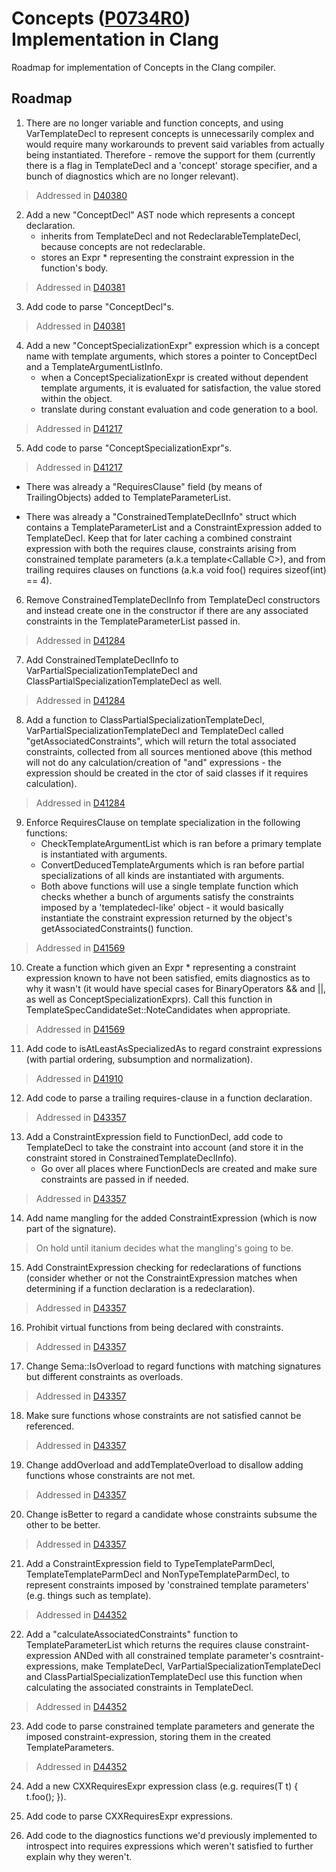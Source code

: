 # Concepts ([P0734R0][1]) Implementation in Clang
Roadmap for implementation of Concepts in the Clang compiler.

## Roadmap

1. There are no longer variable and function concepts, and using VarTemplateDecl to represent concepts is unnecessarily complex and would require many workarounds to prevent said variables from actually being instantiated.
   Therefore - remove the support for them (currently there is a flag in TemplateDecl and a 'concept' storage specifier, and a bunch of diagnostics which are no longer relevant).
> Addressed in [D40380][2]
   
2. Add a new "ConceptDecl" AST node which represents a concept declaration.
    - inherits from TemplateDecl and not RedeclarableTemplateDecl, because concepts are not redeclarable.
    - stores an Expr \* representing the constraint expression in the function's body.
> Addressed in [D40381][3]
   
3. Add code to parse "ConceptDecl"s.
> Addressed in [D40381][3]

4. Add a new "ConceptSpecializationExpr" expression which is a concept name with template arguments, which stores a pointer to ConceptDecl and a TemplateArgumentListInfo.
    - when a ConceptSpecializationExpr is created without dependent template arguments, it is evaluated for satisfaction, the value stored within the object.
    - translate during constant evaluation and code generation to a bool.
> Addressed in [D41217][4]
    
5. Add code to parse "ConceptSpecializationExpr"s.
> Addressed in [D41217][4]

-  There was already a "RequiresClause" field (by means of TrailingObjects) added to TemplateParameterList.
   
-  There was already a "ConstrainedTemplateDeclInfo" struct which contains a TemplateParameterList and a ConstraintExpression added to TemplateDecl. 
   Keep that for later caching a combined constraint expression with both the requires clause, constraints arising from constrained template parameters (a.k.a template\<Callable C\>), and from trailing requires clauses on functions (a.k.a void foo() requires sizeof(int) == 4). 
   
6. Remove ConstrainedTemplateDeclInfo from TemplateDecl constructors and instead create one in the constructor if there are any associated constraints in the TemplateParameterList passed in.
> Addressed in [D41284][5]

7. Add ConstrainedTemplateDeclInfo to VarPartialSpecializationTemplateDecl and ClassPartialSpecializationTemplateDecl as well.
> Addressed in [D41284][5]

8. Add a function to ClassPartialSpecializationTemplateDecl, VarPartialSpecializationTemplateDecl and TemplateDecl called 
   "getAssociatedConstraints", which will return the total associated constraints, collected from all sources mentioned above (this method will not do any calculation/creation of "and" expressions - the expression should be created in the ctor of said classes if it requires calculation).
> Addressed in [D41284][5]

9. Enforce RequiresClause on template specialization in the following functions: 
    - CheckTemplateArgumentList which is ran before a primary template is instantiated with arguments.
    - ConvertDeducedTemplateArguments which is ran before partial specializations of all kinds are instantiated with arguments.
    - Both above functions will use a single template function which checks whether a bunch of arguments satisfy the constraints imposed by a 'templatedecl-like' object - it would basically instantiate the constraint expression returned by the object's getAssociatedConstraints() function.
> Addressed in [D41569][6]
  
10. Create a function which given an Expr \* representing a constraint expression known to have not been satisfied, emits diagnostics as to why it wasn't (it would have special cases for BinaryOperators && and ||, as well as ConceptSpecializationExprs).
    Call this function in TemplateSpecCandidateSet::NoteCandidates when appropriate.
> Addressed in [D41569][6]
  
11. Add code to isAtLeastAsSpecializedAs to regard constraint expressions (with partial ordering, subsumption and normalization).
> Addressed in [D41910][7]

12. Add code to parse a trailing requires-clause in a function declaration.
> Addressed in [D43357][8]

13. Add a ConstraintExpression field to FunctionDecl, add code to TemplateDecl to take the constraint into account (and store it in the constraint stored in ConstrainedTemplateDeclInfo).
    - Go over all places where FunctionDecls are created and make sure constraints are passed in if needed.
> Addressed in [D43357][8]
  
14. Add name mangling for the added ConstraintExpression (which is now part of the signature).
> On hold until itanium decides what the mangling's going to be.

15. Add ConstraintExpression checking for redeclarations of functions (consider whether or not the ConstraintExpression matches when determining if a function declaration is a redeclaration).
> Addressed in [D43357][8]
 
16. Prohibit virtual functions from being declared with constraints.
> Addressed in [D43357][8]

17. Change Sema::IsOverload to regard functions with matching signatures but different constraints as overloads.
> Addressed in [D43357][8]

18. Make sure functions whose constraints are not satisfied cannot be referenced.
> Addressed in [D43357][8]

19. Change addOverload and addTemplateOverload to disallow adding functions whose constraints are not met.
> Addressed in [D43357][8]

20. Change isBetter to regard a candidate whose constraints subsume the other to be better.
> Addressed in [D43357][8]

21. Add a ConstraintExpression field to TypeTemplateParmDecl, TemplateTemplateParmDecl and NonTypeTemplateParmDecl, to represent constraints imposed by 'constrained template parameters' (e.g. things such as template<Callable C>).
> Addressed in [D44352][9]

22. Add a "calculateAssociatedConstraints" function to TemplateParameterList  which returns the requires clause constraint-expression ANDed with all constrained template parameter's cosntraint-expressions, make TemplateDecl, VarPartialSpecializationTemplateDecl and     ClassPartialSpecializationTemplateDecl use this function when calculating the associated constraints in TemplateDecl.
> Addressed in [D44352][9]

23. Add code to parse constrained template parameters and generate the imposed constraint-expression, storing them in the created 
    TemplateParameters.
> Addressed in [D44352][9]

24. Add a new CXXRequiresExpr expression class (e.g. requires(T t) { t.foo(); }).

25. Add code to parse CXXRequiresExpr expressions.

26. Add code to the diagnostics functions we'd previously implemented to introspect into requires expressions which weren't satisfied to further explain why they weren't.

[1]: http://www.open-std.org/jtc1/sc22/wg21/docs/papers/2017/p0734r0.pdf
[2]: https://reviews.llvm.org/D40380
[3]: https://reviews.llvm.org/D40381
[4]: https://reviews.llvm.org/D41217
[5]: https://reviews.llvm.org/D41284
[6]: https://reviews.llvm.org/D41569
[7]: https://reviews.llvm.org/D41910
[8]: https://reviews.llvm.org/D43357
[9]: https://reviews.llvm.org/D44352
